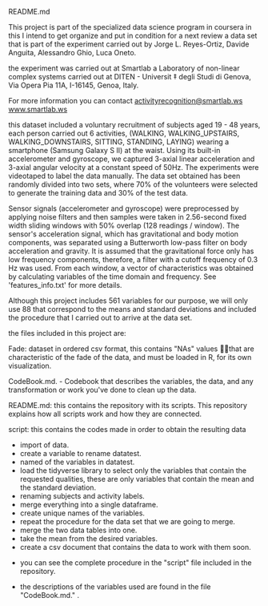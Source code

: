
README.md

This project is part of the specialized data science program in coursera in this I intend to get organize and put in condition for a next review a data set that is part of the experiment carried out by Jorge L. Reyes-Ortiz, Davide Anguita, Alessandro Ghio, Luca Oneto.


the experiment was carried out at Smartlab a Laboratory of non-linear complex systems carried out at DITEN - Universit ‡ degli Studi di Genova, Via Opera Pia 11A, I-16145, Genoa, Italy.

For more information you can contact activityrecognition@smartlab.ws
www.smartlab.ws



this dataset included a voluntary recruitment of subjects aged 19 - 48 years, each person carried out 6 activities, (WALKING, WALKING_UPSTAIRS, WALKING_DOWNSTAIRS, SITTING, STANDING, LAYING)
wearing a smartphone (Samsung Galaxy S II) at the waist. Using its built-in accelerometer and gyroscope, we captured 3-axial linear acceleration and 3-axial angular velocity at a constant speed of 50Hz. The experiments were videotaped to label the data manually. The data set obtained has been randomly divided into two sets, where 70% of the volunteers were selected to generate the training data and 30% of the test data.

Sensor signals (accelerometer and gyroscope) were preprocessed by applying noise filters and then samples were taken in 2.56-second fixed width sliding windows with 50% overlap (128 readings / window). The sensor's acceleration signal, which has gravitational and body motion components, was separated using a Butterworth low-pass filter on body acceleration and gravity. It is assumed that the gravitational force only has low frequency components, therefore, a filter with a cutoff frequency of 0.3 Hz was used. From each window, a vector of characteristics was obtained by calculating variables of the time domain and frequency. See 'features_info.txt' for more details.

Although this project includes 561 variables for our purpose, we will only use 88 that correspond to the means and standard deviations and included the procedure that I carried out to arrive at the data set.


the files included in this project are:

Fade: dataset in ordered csv format, this contains "NAs" values that are characteristic of the fade of the data, and must be loaded in R, for its own visualization.

CodeBook.md. - Codebook that describes the variables, the data, and any transformation or work you've done to clean up the data.

README.md: this contains the repository with its scripts. This repository explains how all scripts work and how they are connected.

script: this contains the codes made in order to obtain the resulting data
* import of data.
* create a variable to rename datatest.
* named of the variables in datatest.
* load the tidyverse library to select only the variables that contain the
requested qualities, these are only variables that contain the mean and the standard deviation.
* renaming subjects and activity labels.
* merge everything into a single dataframe.
* create unique names of the variables.
* repeat the procedure for the data set that we are going to merge.
* merge the two data tables into one.
* take the mean from the desired variables.
* create a csv document that contains the data to work with them soon.

- you can see the complete procedure in the "script" file included in the repository.

- the descriptions of the variables used are found in the file "CodeBook.md." .








